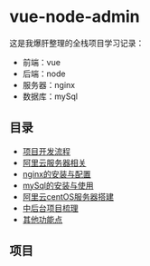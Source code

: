 # vue-node-admin
这是我爆肝整理的全栈项目学习记录：
- 前端：vue
- 后端：node
- 服务器：nginx
- 数据库：mySql

## 目录

- [项目开发流程](./flow)
- [阿里云服务器相关](./aliyun-server)
- [nginx的安装与配置](./nginx)
- [mySql的安装与使用](./mysql)
- [阿里云centOS服务器搭建](./aliyun-centos)
- [中后台项目梳理](./build)
- [其他功能点](./points)


## 项目

<!-- [git地址]() -->